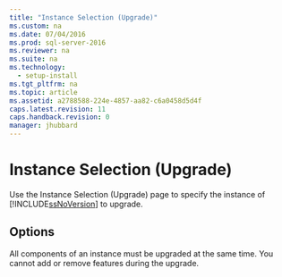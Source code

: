 ```yaml
---
title: "Instance Selection (Upgrade)"
ms.custom: na
ms.date: 07/04/2016
ms.prod: sql-server-2016
ms.reviewer: na
ms.suite: na
ms.technology: 
  - setup-install
ms.tgt_pltfrm: na
ms.topic: article
ms.assetid: a2788588-224e-4857-aa82-c6a0458d5d4f
caps.latest.revision: 11
caps.handback.revision: 0
manager: jhubbard
---
```

# Instance Selection (Upgrade)
Use the Instance Selection (Upgrade) page to specify the instance of [!INCLUDE[ssNoVersion](../../Topics/TopicNameContainA/tokens/ssNoVersion_md.md)] to upgrade.  
  
## Options  
 All components of an instance must be upgraded at the same time. You cannot add or remove features during the upgrade.